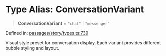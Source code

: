 # Type Alias: ConversationVariant

> **ConversationVariant** = `"chat"` \| `"messenger"`

Defined in: [passages/story/types.ts:739](https://github.com/laruss/react-text-game/blob/4915125f9c22f1259a088eb59b920654db3f32d0/packages/core/src/passages/story/types.ts#L739)

Visual style preset for conversation display.
Each variant provides different bubble styling and layout.
